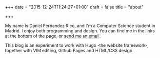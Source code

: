 +++
date = "2015-12-24T11:24:27+01:00"
draft = false
title = "about"

+++

My name is Daniel Fernandez Rico, and I'm a Computer Science student in Madrid. I enjoy both programming and design.
You can find me in the links at the bottom of the page, or [send me an email](mailto:deferrico@gmail.com).


This blog is an experiment to work with Hugo -the website framework-, together with VIM editing, Github Pages and HTML/CSS design.
